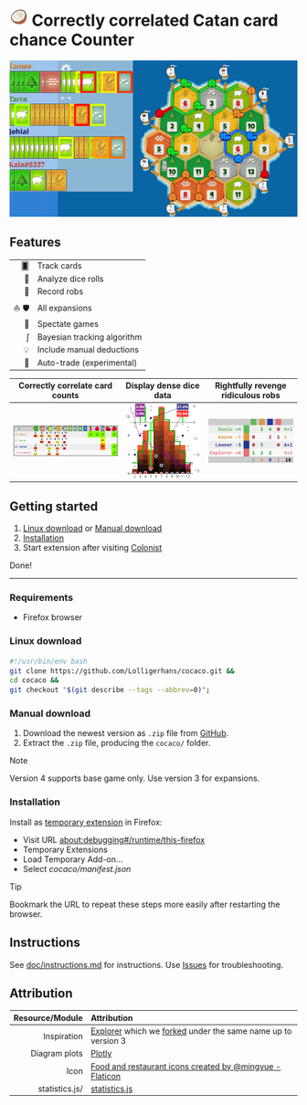<!-- Lists and tables are longer -->
<!-- markdownlint-disable line-length -->

# ![Icon](assets/coconut_32.png?raw=true) Correctly correlated Catan card chance Counter

![Screenshot](assets/screenshots/game.png)

## Features

|       |                               |
|------:|:------------------------------|
| 🂠     | Track cards                   |
| 🎲    | Analyze dice rolls            |
| 🥷    | Record robs                   |
| ⛵ 🛡 | All expansions                |
| 👀    | Spectate games                |
| ∫     | Bayesian tracking algorithm   |
| 💡    | Include manual deductions     |
| 🤝    | Auto-trade (experimental)     |

| Correctly correlate card counts | Display dense dice data | Rightfully revenge ridiculous robs |
| :-: | :-: | :-: |
| ![resource table](assets/screenshots/table.png) | ![rolls plot](assets/rolls.png?raw=true) | ![robs table](assets/robs.png?raw=true) |

## Getting started

1. [Linux download](#linux-download) or [Manual download](#manual-download)
2. [Installation](#installation)
3. Start extension after visiting [Colonist][Colonist]

Done!

---

### Requirements

- Firefox browser

### Linux download

```bash
#!/usr/bin/env bash
git clone https://github.com/Lolligerhans/cocaco.git &&
cd cocaco &&
git checkout "$(git describe --tags --abbrev=0)";
```

### Manual download

1. Download the newest version as `.zip` file from
[GitHub](https://github.com/Lolligerhans/cocaco/tags).
1. Extract the `.zip` file, producing the `cocaco/` folder.

> [!NOTE]
> Version 4 supports base game only. Use version 3 for expansions.

### Installation

Install as [temporary extension](https://extensionworkshop.com/documentation/develop/temporary-installation-in-firefox/ "Tutorial") in Firefox:

- Visit URL [about:debugging#/runtime/this-firefox](about:debugging#/runtime/this-firefox)
- Temporary Extensions
- Load Temporary Add-on...
- Select _cocaco/manifest.json_

<!--Chrome worked in the Game Log version, but socket is FF only.-->
<!-- - [Chrome](https://www.cnet.com/tech/services-and-software/how-to-install-chrome-extensions-manually/ "Tutorial") -->
<!--   - Visit URL [chrome://extensions/](chrome://extensions/) -->
<!--   - Enable developer mode -->
<!--   - Load unpacked -->
<!--   - Select the 'cocaco/' directory. (The inner one if there are two.) -->

> [!TIP]
> Bookmark the URL to repeat these steps more easily after restarting the
> browser.

<!-- > Firefox does not allow permanent installation of local extensions -->
<!-- > (developer versions may allow it). -->

## Instructions

See [doc/instructions.md](doc/instructions.md) for instructions. Use
[Issues](https://github.com/Lolligerhans/cocaco/issues?q=is%3Aissue) for
troubleshooting.

## Attribution

<!-- <a href="https://www.flaticon.com/free-icons/food-and-restaurant" title="food and restaurant icons"> Food and restaurant icons created by @mingyue - Flaticon</a>  -->
| Resource/Module | Attribution |
| -: | :- |
| Inspiration | [Explorer][Explorer] which we [forked][Original] under the same name up to version 3 |
| Diagram plots | [Plotly][Plotly] |
| Icon | [Food and restaurant icons created by @mingyue - Flaticon](https://www.flaticon.com/free-icons/food-and-restaurant "food and restaurant icons") |
| statistics.js/ | [statistics.js](https://thisancog.github.io/statistics.js/index.html "Documentation") |

<!--
 !  ╭─────────────────────────────────────────────────────────────────────────╮
 !  │ Link collection                                                         │
 !  ╰─────────────────────────────────────────────────────────────────────────╯
-->

[Colonist]: https://colonist.io/ "Colonist homepage"
[Explorer]: https://github.com/glasperfan/explorer "Explorer repository"
[Original]: https://github.com/Lolligerhans/explorer "Old fork"
[Plotly]: https://plotly.com/javascript/ "Plotly homepage"
